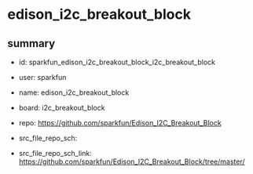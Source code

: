 # edison_i2c_breakout_block
 
## summary 
* id: sparkfun_edison_i2c_breakout_block_i2c_breakout_block
* user: sparkfun
* name: edison_i2c_breakout_block
* board: i2c_breakout_block
* repo: https://github.com/sparkfun/Edison_I2C_Breakout_Block



* src_file_repo_sch: 
* src_file_repo_sch_link: https://github.com/sparkfun/Edison_I2C_Breakout_Block/tree/master/




